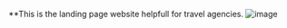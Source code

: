 **This is the landing page website helpfull for travel agencies.
![image](https://user-images.githubusercontent.com/94219488/193402733-609f1b68-4e93-4278-8daa-9f0bd58d74ff.png)
